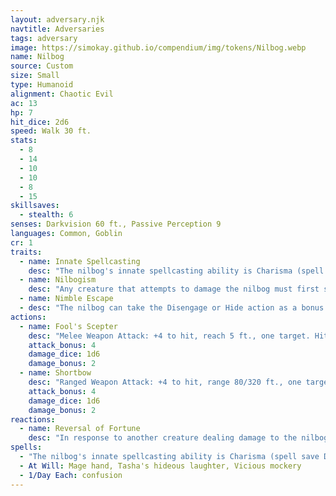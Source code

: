 ```yaml
---
layout: adversary.njk
navtitle: Adversaries
tags: adversary
image: https://simokay.github.io/compendium/img/tokens/Nilbog.webp
name: Nilbog
source: Custom
size: Small
type: Humanoid
alignment: Chaotic Evil
ac: 13
hp: 7
hit_dice: 2d6
speed: Walk 30 ft.
stats:
  - 8
  - 14
  - 10
  - 10
  - 8
  - 15
skillsaves:
  - stealth: 6
senses: Darkvision 60 ft., Passive Perception 9
languages: Common, Goblin
cr: 1
traits:
  - name: Innate Spellcasting
    desc: "The nilbog's innate spellcasting ability is Charisma (spell save DC 12). It can innately cast somes spells, without  material components."
  - name: Nilbogism
    desc: "Any creature that attempts to damage the nilbog must first succeed on a DC 12 Charisma saving throw or be charmed until the end of the creature's next turn. A creature charmed in this way must use its action praising the nilbog. The nilbog can't regain hit points, including through magical healing, except through its Reversal of Fortune reaction."
  - name: Nimble Escape
  - desc: "The nilbog can take the Disengage or Hide action as a bonus action on each of its turns."
actions:
  - name: Fool's Scepter
    desc: "Melee Weapon Attack: +4 to hit, reach 5 ft., one target. Hit: 5 (1d6 + 2) bludgeoning damage."
    attack_bonus: 4
    damage_dice: 1d6
    damage_bonus: 2
  - name: Shortbow
    desc: "Ranged Weapon Attack: +4 to hit, range 80/320 ft., one target. Hit: 5 (1d6 + 2) piercing damage."
    attack_bonus: 4
    damage_dice: 1d6
    damage_bonus: 2
reactions:
  - name: Reversal of Fortune
    desc: "In response to another creature dealing damage to the nilbog, the nilbog reduces the damage to 0 and regains 1d6 hit points."
spells:
  - "The nilbog's innate spellcasting ability is Charisma (spell save DC 12). It can innately cast the following spells, requiring no material components:"
  - At Will: Mage hand, Tasha's hideous laughter, Vicious mockery
  - 1/Day Each: confusion
---
```






